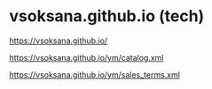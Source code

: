 # vsoksana.github.io (tech)
<a href="https://vsoksana.github.io/">https://vsoksana.github.io/</p>
<a href="https://vsoksana.github.io/ym/catalog.xml">https://vsoksana.github.io/ym/catalog.xml</p>
<a href="https://vsoksana.github.io/ym/sales_terms.xml">https://vsoksana.github.io/ym/sales_terms.xml</p>
